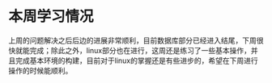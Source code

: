 # 本周学习情况
上周的问题解决之后后边的进展非常顺利，目前数据库部分已经进入结尾，下周很快就能完成；除此之外，linux部分也在进行，这周还是练习了一些基本操作，并且完成基本环境的构建，目前对于linux的掌握还是有些进步的，希望在下周进行操作的时候能顺利。
